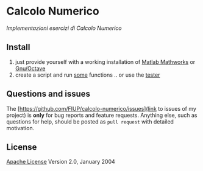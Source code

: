 # Calcolo Numerico

*Implementazioni esercizi di Calcolo Numerico*


## Install
1. just provide yourself with a working installation of [Matlab Mathworks](https://it.mathworks.com/products/matlab.html) or [Gnu/Octave](https://www.gnu.org/software/octave/)
2. create a script and run [some](esercizi-mrz-3-edizione) functions .. or use the [tester](rz-3-edition/tester.m)

## Questions and issues
The [https://github.com/FIUP/calcolo-numerico/issues](link to issues of my project) is **only** for bug reports and feature requests. Anything else, such as questions for help, should be posted as `pull request` with detailed motivation.


## License
[Apache License](http://www.apache.org/licenses/LICENSE-2.0) Version 2.0, January 2004
